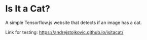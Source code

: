 # Is It a Cat? 
 
A simple Tensorflow.js website that detects if an image has a cat.

Link for testing:
https://andrejstojkovic.github.io/isitacat/
